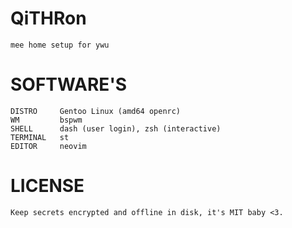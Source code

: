 # QiTHRon
```
mee home setup for ywu
```


# SOFTWARE'S
```
DISTRO     Gentoo Linux (amd64 openrc)
WM         bspwm
SHELL      dash (user login), zsh (interactive)
TERMINAL   st
EDITOR     neovim
```


# LICENSE
```
Keep secrets encrypted and offline in disk, it's MIT baby <3.
```
